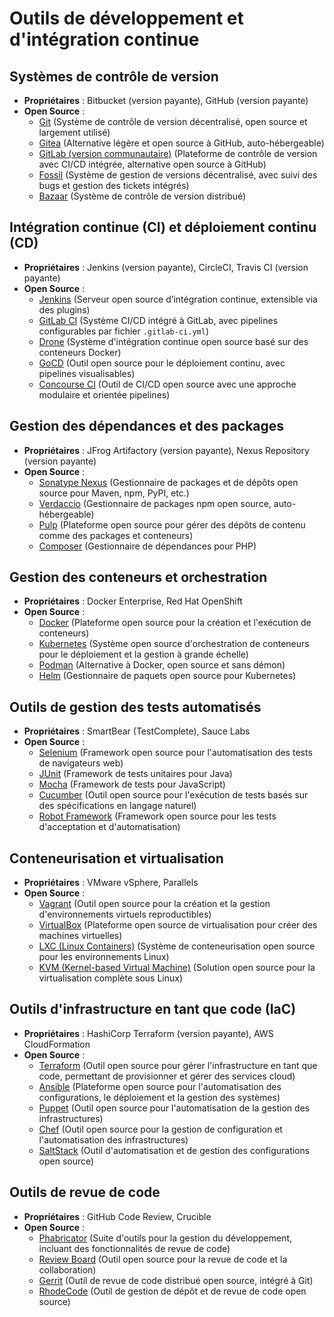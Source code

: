 # Outils de développement et d'intégration continue

## Systèmes de contrôle de version
- **Propriétaires** : Bitbucket (version payante), GitHub (version payante)
- **Open Source** :
  - [Git](https://git-scm.com/) (Système de contrôle de version décentralisé, open source et largement utilisé)
  - [Gitea](https://gitea.io/en-us/) (Alternative légère et open source à GitHub, auto-hébergeable)
  - [GitLab (version communautaire)](https://about.gitlab.com/) (Plateforme de contrôle de version avec CI/CD intégrée, alternative open source à GitHub)
  - [Fossil](https://www.fossil-scm.org/) (Système de gestion de versions décentralisé, avec suivi des bugs et gestion des tickets intégrés)
  - [Bazaar](https://bazaar.canonical.com/en/) (Système de contrôle de version distribué)

## Intégration continue (CI) et déploiement continu (CD)
- **Propriétaires** : Jenkins (version payante), CircleCI, Travis CI (version payante)
- **Open Source** :
  - [Jenkins](https://www.jenkins.io/) (Serveur open source d’intégration continue, extensible via des plugins)
  - [GitLab CI](https://about.gitlab.com/stages-devops-lifecycle/continuous-integration/) (Système CI/CD intégré à GitLab, avec pipelines configurables par fichier `.gitlab-ci.yml`)
  - [Drone](https://www.drone.io/) (Système d'intégration continue open source basé sur des conteneurs Docker)
  - [GoCD](https://www.gocd.org/) (Outil open source pour le déploiement continu, avec pipelines visualisables)
  - [Concourse CI](https://concourse-ci.org/) (Outil de CI/CD open source avec une approche modulaire et orientée pipelines)

## Gestion des dépendances et des packages
- **Propriétaires** : JFrog Artifactory (version payante), Nexus Repository (version payante)
- **Open Source** :
  - [Sonatype Nexus](https://www.sonatype.com/nexus-repository-oss) (Gestionnaire de packages et de dépôts open source pour Maven, npm, PyPI, etc.)
  - [Verdaccio](https://verdaccio.org/) (Gestionnaire de packages npm open source, auto-hébergeable)
  - [Pulp](https://pulpproject.org/) (Plateforme open source pour gérer des dépôts de contenu comme des packages et conteneurs)
  - [Composer](https://getcomposer.org/) (Gestionnaire de dépendances pour PHP)

## Gestion des conteneurs et orchestration
- **Propriétaires** : Docker Enterprise, Red Hat OpenShift
- **Open Source** :
  - [Docker](https://www.docker.com/) (Plateforme open source pour la création et l'exécution de conteneurs)
  - [Kubernetes](https://kubernetes.io/) (Système open source d'orchestration de conteneurs pour le déploiement et la gestion à grande échelle)
  - [Podman](https://podman.io/) (Alternative à Docker, open source et sans démon)
  - [Helm](https://helm.sh/) (Gestionnaire de paquets open source pour Kubernetes)

## Outils de gestion des tests automatisés
- **Propriétaires** : SmartBear (TestComplete), Sauce Labs
- **Open Source** :
  - [Selenium](https://www.selenium.dev/) (Framework open source pour l'automatisation des tests de navigateurs web)
  - [JUnit](https://junit.org/junit5/) (Framework de tests unitaires pour Java)
  - [Mocha](https://mochajs.org/) (Framework de tests pour JavaScript)
  - [Cucumber](https://cucumber.io/) (Outil open source pour l'exécution de tests basés sur des spécifications en langage naturel)
  - [Robot Framework](https://robotframework.org/) (Framework open source pour les tests d'acceptation et d'automatisation)

## Conteneurisation et virtualisation
- **Propriétaires** : VMware vSphere, Parallels
- **Open Source** :
  - [Vagrant](https://www.vagrantup.com/) (Outil open source pour la création et la gestion d'environnements virtuels reproductibles)
  - [VirtualBox](https://www.virtualbox.org/) (Plateforme open source de virtualisation pour créer des machines virtuelles)
  - [LXC (Linux Containers)](https://linuxcontainers.org/) (Système de conteneurisation open source pour les environnements Linux)
  - [KVM (Kernel-based Virtual Machine)](https://www.linux-kvm.org/) (Solution open source pour la virtualisation complète sous Linux)

## Outils d'infrastructure en tant que code (IaC)
- **Propriétaires** : HashiCorp Terraform (version payante), AWS CloudFormation
- **Open Source** :
  - [Terraform](https://www.terraform.io/) (Outil open source pour gérer l'infrastructure en tant que code, permettant de provisionner et gérer des services cloud)
  - [Ansible](https://www.ansible.com/) (Plateforme open source pour l'automatisation des configurations, le déploiement et la gestion des systèmes)
  - [Puppet](https://puppet.com/open-source/) (Outil open source pour l'automatisation de la gestion des infrastructures)
  - [Chef](https://www.chef.io/products/chef-infra) (Outil open source pour la gestion de configuration et l'automatisation des infrastructures)
  - [SaltStack](https://www.saltstack.com/) (Outil d'automatisation et de gestion des configurations open source)

## Outils de revue de code
- **Propriétaires** : GitHub Code Review, Crucible
- **Open Source** :
  - [Phabricator](https://phacility.com/phabricator/) (Suite d'outils pour la gestion du développement, incluant des fonctionnalités de revue de code)
  - [Review Board](https://www.reviewboard.org/) (Outil open source pour la revue de code et la collaboration)
  - [Gerrit](https://www.gerritcodereview.com/) (Outil de revue de code distribué open source, intégré à Git)
  - [RhodeCode](https://rhodecode.com/) (Outil de gestion de dépôt et de revue de code open source)

